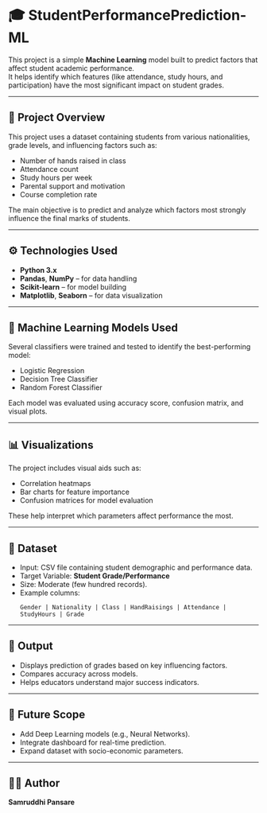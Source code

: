 # 🎓 StudentPerformancePrediction-ML

This project is a simple **Machine Learning** model built to predict factors that affect student academic performance.  
It helps identify which features (like attendance, study hours, and participation) have the most significant impact on student grades.

---

## 📘 Project Overview

This project uses a dataset containing students from various nationalities, grade levels, and influencing factors such as:
- Number of hands raised in class  
- Attendance count  
- Study hours per week  
- Parental support and motivation  
- Course completion rate  

The main objective is to predict and analyze which factors most strongly influence the final marks of students.

---

## ⚙️ Technologies Used

- **Python 3.x**  
- **Pandas**, **NumPy** – for data handling  
- **Scikit-learn** – for model building  
- **Matplotlib**, **Seaborn** – for data visualization  

---

## 🧠 Machine Learning Models Used

Several classifiers were trained and tested to identify the best-performing model:
- Logistic Regression  
- Decision Tree Classifier  
- Random Forest Classifier  

Each model was evaluated using accuracy score, confusion matrix, and visual plots.

---

## 📊 Visualizations

The project includes visual aids such as:
- Correlation heatmaps  
- Bar charts for feature importance  
- Confusion matrices for model evaluation  

These help interpret which parameters affect performance the most.

---

## 📁 Dataset

- Input: CSV file containing student demographic and performance data.  
- Target Variable: **Student Grade/Performance**  
- Size: Moderate (few hundred records).  
- Example columns:
  ```
  Gender | Nationality | Class | HandRaisings | Attendance | StudyHours | Grade
  ```

---

## 🚀 Output

- Displays prediction of grades based on key influencing factors.  
- Compares accuracy across models.  
- Helps educators understand major success indicators.

---

## 🧩 Future Scope

- Add Deep Learning models (e.g., Neural Networks).  
- Integrate dashboard for real-time prediction.  
- Expand dataset with socio-economic parameters.

---

## 👩‍💻 Author

**Samruddhi Pansare**  




